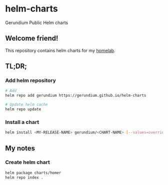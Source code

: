 # helm-charts
Gerundium Public Helm charts

## Welcome friend!

This repository contains helm charts for my [homelab](https://gerundium.github.io/).

## TL;DR;

### Add helm repository
```bash
# Add
helm repo add gerundium https://gerundium.github.io/helm-charts

# Update helm cache
helm repo update
```

### Install a chart
```bash
helm install <MY-RELEASE-NAME> gerundium/<CHART-NAME> [--values=overrides.yaml]
```

## My notes

### Create helm chart

```bash
helm package charts/homer
helm repo index .
```